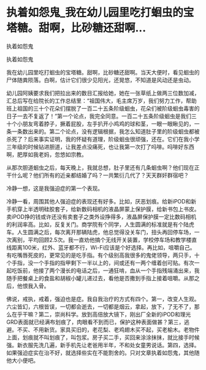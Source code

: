 # 执着如怨鬼_我在幼儿园里吃打蛔虫的宝塔糖。甜啊，比砂糖还甜啊...

执着如怨鬼

执着如怨鬼

我在幼儿园里吃打蛔虫的宝塔糖。甜啊，比砂糖还甜啊。当天大便时，看见蛔虫的尸体随粪陨落。白啊，估计它们很少见阳光，还晃悠，不知道是风动还是虫动。

幼儿园阿姨要求我们把拉出来的数目汇报给她，她在一张草纸上做两三位数加减，汇总后写在给院长的工作总结里：“祖国伟大，毛主席万岁，我们努力工作，帮助班上祖国的三十个花朵们摆脱了一百二十五条阶级蛔虫，花朵们被阶级蛔虫毒害的日子一去不复返了！”第一个论点，我完全同意。一百二十五条阶级蛔虫是我们三十个小朋友弯着脖子，撅着屁股，左手扒开小鸡鸡的球和茎，一眼一眼瞅见的，一条一条数出来的。第二个论点，没有逻辑根据，我怎么知道肚子里的阶级蛔虫都被杀死了？后来事实证明，我的怀疑有道理，阶级蛔虫很顽强，还在。它们在我小学三年级的时候钻进胆道，让我差点没痛死，也让我第一次打了吗啡。吗啡好东西啊，肥厚如我老妈，忽悠如宗教。

从那次胆道蛔虫之后，每天晚上，我就总想，肚子里还有几条蛔虫啊？他们现在正干什么呢？他们所有的近亲都结婚了吗？一共繁衍几代了？天天群奸群宿吧？

冷静一想，这是我强迫症的第一个表现。

冷静一看，周围其他人强迫症的表现还有好多。比如，厌恶划痕。给新iPOD和新手机穿上半透明硅胶套子，给新数码相机的液晶屏蒙上保护膜，给新书包上书皮。卖iPOD挣的钱或许还没有卖套子之类外设挣得多，液晶屏保护膜一定比数码相机的利润率高。比如，反复关门。商学院有个同学，人生圆满的标准就是有个陆虎车。人生圆满之后，每次离开那辆陆虎，他总觉得没关车门，扭头再回停车场，一次离别，平均回顾2.5次。我一直劝他搞个无线开关装置，学校停车场和教学楼直线距离100米，红外、蓝牙都不行，Wi-Fi应该是个好选择。再比如，咀嚼自己。有吃嘴唇死皮的，更常见的是吃手指。有个级别高我很多的鬼佬领导，两只手，十个手指，没一个手指的指甲剩下一半以上的，间或还有一两个缠着创可贴。有次一起吃饭前，他接了两个漫长的电话之后，一通狂啃，血从一个手指残端涌出来，我随手把餐桌上的食盐和胡椒小罐儿递过去，看他是否撒到手指上接着咀嚼。从那之后，他恨我入骨。

佛说，戒执，戒着，强迫也是症。我自我治疗的方式有四个。第一，改变人生观。六尘皆幻，六根皆误，一切都会逝去，一切都是烟云，拿起，放下，了无不了，那么在乎干嘛？第二，崇尚科学。放到高倍放大镜下，刚出厂全新的iPOD和理光GRD表面就已经满布划痕了，肉眼看不到而已，保护这种表面做甚？第三，逃避。不买、不用新货。家具买旧的，老花梨、老鸡翅木买不起，买老榆木。老物件上面，划痕就不叫划痕了，叫包浆。房子买二手，买回来涂涂抹抹，就比接手时候强。新衣服先洗几遍，新手机先让老爸用半年，不和处女童男说话。第四，选择。如果强迫症实在治不好，就选择些实在不能割舍的。只对文章执着如怨鬼，其他随他大小便吧。